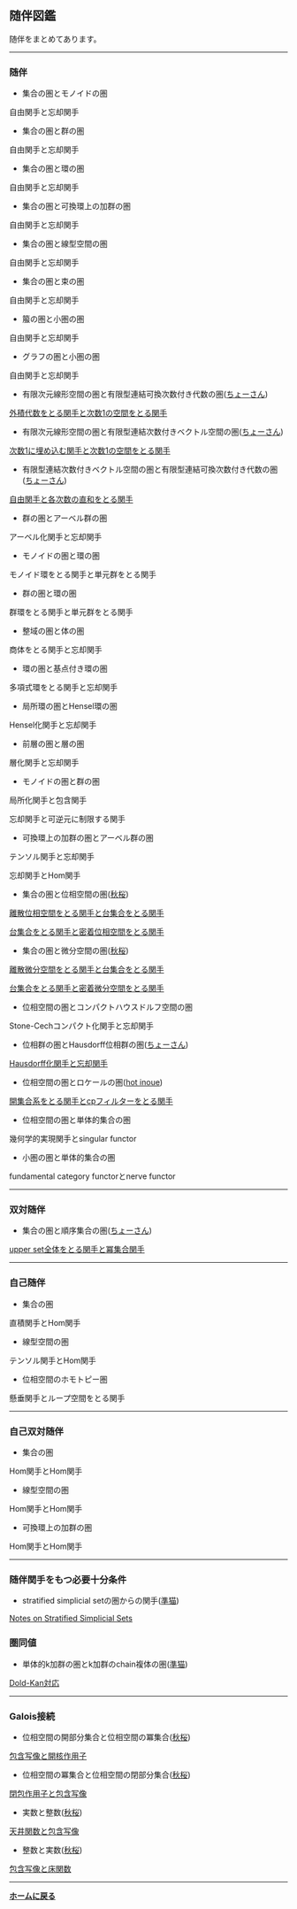 <script type="text/x-mathjax-config">
MathJax.Hub.Config({
  tex2jax: {
    inlineMath: [['$','$'], ['\\(','\\)']],
    processEscapes: true
  },
  CommonHTML: { matchFontHeight: false },
  displayAlign: "left",
  displayIndent: "2em"
});
</script>
<script async src="https://cdnjs.cloudflare.com/ajax/libs/mathjax/2.7.0/MathJax.js?config=TeX-AMS_CHTML"></script>


## **随伴図鑑**
随伴をまとめてあります。

---
### 随伴
- 集合の圏とモノイドの圏

自由関手と忘却関手
- 集合の圏と群の圏

自由関手と忘却関手
- 集合の圏と環の圏

自由関手と忘却関手
- 集合の圏と可換環上の加群の圏

自由関手と忘却関手
- 集合の圏と線型空間の圏

自由関手と忘却関手
- 集合の圏と束の圏

自由関手と忘却関手
- 箙の圏と小圏の圏

自由関手と忘却関手
- グラフの圏と小圏の圏

自由関手と忘却関手
- 有限次元線形空間の圏と有限型連結可換次数付き代数の圏([ちょーさん](https://twitter.com/@kyo_math1729))

<a href="/pdf/GA-adj.pdf">外積代数をとる関手と次数1の空間をとる関手</a>

- 有限次元線形空間の圏と有限型連結次数付きベクトル空間の圏([ちょーさん](https://twitter.com/@kyo_math1729))

<a href="/pdf/GA-adj.pdf">次数1に埋め込む関手と次数1の空間をとる関手</a>

- 有限型連結次数付きベクトル空間の圏と有限型連結可換次数付き代数の圏([ちょーさん](https://twitter.com/@kyo_math1729))

<a href="/pdf/GA-adj.pdf">自由関手と各次数の直和をとる関手</a>

- 群の圏とアーベル群の圏

アーベル化関手と忘却関手
- モノイドの圏と環の圏

モノイド環をとる関手と単元群をとる関手
- 群の圏と環の圏

群環をとる関手と単元群をとる関手
- 整域の圏と体の圏

商体をとる関手と忘却関手
- 環の圏と基点付き環の圏

多項式環をとる関手と忘却関手
- 局所環の圏とHensel環の圏

Hensel化関手と忘却関手
- 前層の圏と層の圏

層化関手と忘却関手
- モノイドの圏と群の圏

局所化関手と包含関手

忘却関手と可逆元に制限する関手
- 可換環上の加群の圏とアーベル群の圏

テンソル関手と忘却関手

忘却関手とHom関手
- 集合の圏と位相空間の圏([秋桜](https://twitter.com/@cosmos9651))

<a href="/pdf/Diff and Set adjoint.pdf">離散位相空間をとる関手と台集合をとる関手</a>

<a href="/pdf/Diff and Set adjoint.pdf">台集合をとる関手と密着位相空間をとる関手</a>

- 集合の圏と微分空間の圏([秋桜](https://twitter.com/@cosmos9651))

<a href="/pdf/Diff and Set adjoint.pdf">離散微分空間をとる関手と台集合をとる関手</a>

<a href="/pdf/Diff and Set adjoint.pdf">台集合をとる関手と密着微分空間をとる関手</a>

- 位相空間の圏とコンパクトハウスドルフ空間の圏

Stone-Cechコンパクト化関手と忘却関手
- 位相群の圏とHausdorff位相群の圏([ちょーさん](https://twitter.com/@kyo_math1729))

<a href="/pdf/hfftopgrp.pdf">Hausdorff化関手と忘却関手</a>

- 位相空間の圏とロケールの圏([hot inoue](https://twitter.com/@hot_math))

<a href="/pdf/TopFrmadj.pdf">開集合系をとる関手とcpフィルターをとる関手</a>

- 位相空間の圏と単体的集合の圏

幾何学的実現関手とsingular functor
- 小圏の圏と単体的集合の圏

fundamental category functorとnerve functor

---
### 双対随伴
- 集合の圏と順序集合の圏([ちょーさん](https://twitter.com/@kyo_math1729))

<a href="/pdf/SetAndOrderedSet.pdf">upper set全体をとる関手と冪集合関手</a>

---
### 自己随伴
- 集合の圏

直積関手とHom関手
- 線型空間の圏

テンソル関手とHom関手
- 位相空間のホモトピー圏

懸垂関手とループ空間をとる関手

---
### 自己双対随伴
- 集合の圏

Hom関手とHom関手
- 線型空間の圏

Hom関手とHom関手
- 可換環上の加群の圏

Hom関手とHom関手

---
### 随伴関手をもつ必要十分条件
- stratified simplicial setの圏からの関手([準猫](https://twitter.com/@8n_Cat))

<a href="/pdf/stratified_simplicial_set.pdf">Notes on Stratified Simplicial Sets</a>


### 圏同値
- 単体的k加群の圏とk加群のchain複体の圏([準猫](https://twitter.com/@8n_Cat))

<a href="/pdf/Dold-Kan_correspondence.pdf">Dold-Kan対応</a>

---
### Galois接続
- 位相空間の開部分集合と位相空間の冪集合([秋桜](https://twitter.com/@cosmos9651))


<a href="/pdf/Int and Cl adjoint.pdf">包含写像と開核作用子</a>
- 位相空間の冪集合と位相空間の閉部分集合([秋桜](https://twitter.com/@cosmos9651))


<a href="/pdf/Int and Cl adjoint.pdf">閉包作用子と包含写像</a>
- 実数と整数([秋桜](https://twitter.com/@cosmos9651))


<a href="/pdf/Z and R adjoint.pdf">天井関数と包含写像</a>
- 整数と実数([秋桜](https://twitter.com/@cosmos9651))


<a href="/pdf/Z and R adjoint.pdf">包含写像と床関数</a>


---

**[ホームに戻る](/index)**